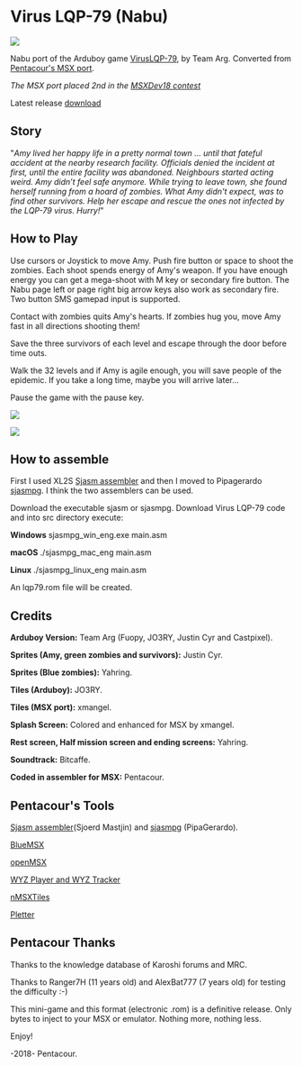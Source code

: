# Virus LQP-79 (Nabu)

![](docs/graphics/tiles/intro_menu/intro.png?raw=true)

Nabu port of the Arduboy game [VirusLQP-79](https://github.com/TEAMarg/ID-40-VIRUS-LQP-79), by Team Arg. Converted from [Pentacour's MSX port](https://github.com/Pentacour/viruslqp79_msx). 

*The MSX port placed 2nd in the [MSXDev18 contest](https://www.msxdev.org/2018/05/10/msxdev18-3rd-entry-virus-lqp-79/)*

Latest release [download](https://github.com/Pentacour/viruslqp79_msx/releases/tag/v1.1)


## Story
"*Amy lived her happy life in a pretty normal town … until that fateful accident at the nearby research facility. Officials denied the incident at first, until the entire facility was abandoned. Neighbours started acting weird. Amy didn’t feel safe anymore. While trying to leave town, she found herself running from a hoard of zombies. What Amy didn't expect, was to find other survivors. Help her escape and rescue the ones not infected by the LQP-79 virus. Hurry!*"

## How to Play
Use cursors or Joystick to move Amy. Push fire button or space to shoot the zombies. Each shoot spends energy of Amy's weapon. If you have enough energy you can get a mega-shoot with M key or secondary fire button.  The Nabu page left or page right big arrow keys also work as secondary fire.  Two button SMS gamepad input is supported.

Contact with zombies quits Amy's hearts. If zombies hug you, move Amy fast in all directions shooting them!

Save the three survivors of each level and escape through the door before time outs.

Walk the 32 levels and if Amy is agile enough, you will save people of the epidemic. If you take a long time, maybe you will arrive later...

Pause the game with the pause key.

![](docs/graphics/tiles/intro_menu/sc1.png?raw=true)

![](docs/graphics/tiles/intro_menu/sc2.png?raw=true)

## How to assemble

First I used XL2S [Sjasm assembler](http://www.xl2s.tk/) and then I moved to Pipagerardo [sjasmpg](https://github.com/pipagerardo/sjasmpg). I think the two assemblers can be used.

Download the executable sjasm or sjasmpg. Download Virus LQP-79 code and into src directory execute:

**Windows**
sjasmpg_win_eng.exe main.asm

**macOS**
./sjasmpg_mac_eng main.asm

**Linux**
./sjasmpg_linux_eng main.asm

An lqp79.rom file will be created.

## Credits
**Arduboy Version:** Team Arg (Fuopy, JO3RY, Justin Cyr and Castpixel).

**Sprites (Amy, green zombies and survivors):** Justin Cyr.

**Sprites (Blue zombies):** Yahring.

**Tiles (Arduboy):** JO3RY.

**Tiles (MSX port):** xmangel.

**Splash Screen:** Colored and enhanced for MSX by xmangel.

**Rest screen, Half mission screen and ending screens:** Yahring.

**Soundtrack:** Bitcaffe.

**Coded in assembler for MSX:** Pentacour.

## Pentacour's Tools
[Sjasm assembler](http://www.xl2s.tk/)(Sjoerd Mastjin) and [sjasmpg](https://github.com/pipagerardo/sjasmpg) (PipaGerardo).

[BlueMSX](http://bluemsx.msxblue.com/download.html)

[openMSX](https://openmsx.org/)

[WYZ Player and WYZ Tracker](https://sites.google.com/site/wyzplayer/)

[nMSXTiles](https://github.com/pipagerardo/nMSXtiles)

[Pletter](http://www.xl2s.tk/)

## Pentacour Thanks

Thanks to the knowledge database of Karoshi forums and MRC.

Thanks to Ranger7H (11 years old) and AlexBat777 (7 years old) for testing the difficulty :-)

This mini-game and this format (electronic .rom) is a definitive release. Only bytes to inject to your MSX or emulator. Nothing more, nothing less. 

Enjoy!

-2018- Pentacour.

